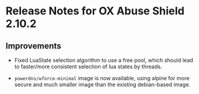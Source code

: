 # Release Notes for OX Abuse Shield 2.10.2

<!-- {% raw %} -->

## Improvements

* Fixed LuaState selection algorithm to use a free pool, which should lead to faster/more consistent selection of lua states by threads.

* `powerdns/wforce-minimal` image is now available, using alpine for more secure and much smaller image than the existing debian-based image.

<!-- {% endraw %} -->